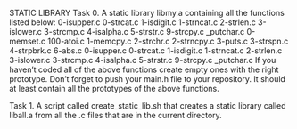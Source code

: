 STATIC LIBRARY
Task 0. A static library libmy.a containing all the functions listed below:
0-isupper.c  0-strcat.c  1-isdigit.c  1-strncat.c  2-strlen.c   3-islower.c  3-strcmp.c  4-isalpha.c  5-strstr.c  9-strcpy.c  _putchar.c
0-memset.c   100-atoi.c  1-memcpy.c   2-strchr.c   2-strncpy.c  3-puts.c     3-strspn.c  4-strpbrk.c  6-abs.c		0-isupper.c  0-strcat.c  1-isdigit.c  1-strncat.c  2-strlen.c   3-islower.c  3-strcmp.c  4-isalpha.c  5-strstr.c  9-strcpy.c  _putchar.c
If you haven’t coded all of the above functions create empty ones with the right prototype.
Don’t forget to push your main.h file to your repository. It should at least contain all the prototypes of the above functions.


Task 1. A script called create_static_lib.sh that creates a static library called liball.a from all the .c files that are in the current directory.

